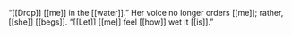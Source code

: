 “[[Drop]] [[me]] in the [[water]].” Her voice no longer orders [[me]]; rather, [[she]] [[begs]]. “[[Let]] [[me]] feel [[how]] wet it [[is]].”